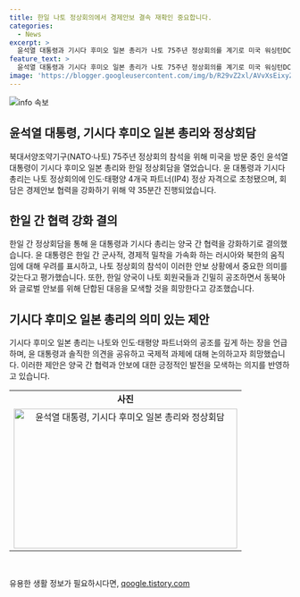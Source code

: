 ```yaml
---
title: 한일 나토 정상회의에서 경제안보 결속 재확인 중요합니다.
categories:
  - News
excerpt: >
  윤석열 대통령과 기시다 후미오 일본 총리가 나토 75주년 정상회의를 계기로 미국 워싱턴DC에서 정상회담을 가졌다. 회담은 약 35분간 진행되었고, 양국 간의 경제안보 협력을 강화하기로 합의했다. 윤 대통령은 한일 간의 긴밀한 소통과 협력을 강조하며, 나토 정상회의 참석의 전략적 중요성을 언급했다. 기시다 총리는 양국 간의 신뢰 관계와 전략적 문제 인식을 공유하는 것을 강조했고, 윤 대통령에게 북한 정세 등 안보와 국제적 과제에 대해 솔직하게 의견을 나누기를 제안했다.
feature_text: >
  윤석열 대통령과 기시다 후미오 일본 총리가 나토 75주년 정상회의를 계기로 미국 워싱턴DC에서 정상회담을 가졌다. 회담은 약 35분간 진행되었고, 양국 간의 경제안보 협력을 강화하기로 합의했다. 윤 대통령은 한일 간의 긴밀한 소통과 협력을 강조하며, 나토 정상회의 참석의 전략적 중요성을 언급했다. 기시다 총리는 양국 간의 신뢰 관계와 전략적 문제 인식을 공유하는 것을 강조했고, 윤 대통령에게 북한 정세 등 안보와 국제적 과제에 대해 솔직하게 의견을 나누기를 제안했다.
image: 'https://blogger.googleusercontent.com/img/b/R29vZ2xl/AVvXsEixyZcFfHzMRdzZMjFBmAUKJYCLCGyLL1o632UiGVXcaFdKo_bkvkuCioo0uUKlGfBVcT3P84aROyZIXSBEx3Aw5nCQ3pTgDom1WDC4m8eifvWiAmWEEVb4x6G_l8C0QH225ldMjyaFvpxGEBGNO37VmDTDMHGhJPq73UglMfDca1-0aw/s1600/blogspot.png'
---
```


<p><img src="https://blogger.googleusercontent.com/img/b/R29vZ2xl/AVvXsEixyZcFfHzMRdzZMjFBmAUKJYCLCGyLL1o632UiGVXcaFdKo_bkvkuCioo0uUKlGfBVcT3P84aROyZIXSBEx3Aw5nCQ3pTgDom1WDC4m8eifvWiAmWEEVb4x6G_l8C0QH225ldMjyaFvpxGEBGNO37VmDTDMHGhJPq73UglMfDca1-0aw/s1600/blogspot.png" alt="info 속보" /></p>

<h2 data-ke-size="size26">윤석열 대통령, 기시다 후미오 일본 총리와 정상회담</h2>

<p data-ke-size="size16">북대서양조약기구(NATO·나토) 75주년 정상회의 참석을 위해 미국을 방문 중인 윤석열 대통령이 기시다 후미오 일본 총리와 한일 정상회담을 열었습니다. 윤 대통령과 기시다 총리는 나토 정상회의에 인도·태평양 4개국 파트너(IP4) 정상 자격으로 초청됐으며, 회담은 경제안보 협력을 강화하기 위해 약 35분간 진행되었습니다.</p>

<h2 data-ke-size="size26">한일 간 협력 강화 결의</h2>

<p data-ke-size="size16">한일 간 정상회담을 통해 윤 대통령과 기시다 총리는 양국 간 협력을 강화하기로 결의했습니다. 윤 대통령은 한일 간 군사적, 경제적 밀착을 가속화 하는 러시아와 북한의 움직임에 대해 우려를 표시하고, 나토 정상회의 참석이 이러한 안보 상황에서 중요한 의미를 갖는다고 평가했습니다. 또한, 한일 양국이 나토 회원국들과 긴밀히 공조하면서 동북아와 글로벌 안보를 위해 단합된 대응을 모색할 것을 희망한다고 강조했습니다.</p>

<h2 data-ke-size="size26">기시다 후미오 일본 총리의 의미 있는 제안</h2>

<p data-ke-size="size16">기시다 후미오 일본 총리는 나토와 인도·태평양 파트너와의 공조를 깊게 하는 장을 언급하며, 윤 대통령과 솔직한 의견을 공유하고 국제적 과제에 대해 논의하고자 희망했습니다. 이러한 제안은 양국 간 협력과 안보에 대한 긍정적인 발전을 모색하는 의지를 반영하고 있습니다.</p>

<table>
  <tr>
    <td style="text-align: center; height: 17px;"><b>사진</b></td>
  </tr>
  <tr>
    <td style="text-align: center;"><img src="이미지링크.jpg" alt="윤석열 대통령, 기시다 후미오 일본 총리와 정상회담" width="400" height="250" /></td>
  </tr>
</table>

<p data-ke-size="size16">&nbsp;</p>
유용한 생활 정보가 필요하시다면, <a href="https://qoogle.tistory.com" rel="dofollow">qoogle.tistory.com</a>



